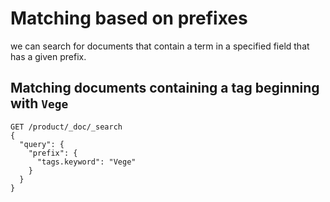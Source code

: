 # Matching based on prefixes

we can search for documents that contain a term in a specified field that has a given prefix.

## Matching documents containing a tag beginning with `Vege`

```
GET /product/_doc/_search
{
  "query": {
    "prefix": {
      "tags.keyword": "Vege"
    }
  }
}
```
